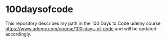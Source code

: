 # 100daysofcode
This repository describes my path in the 100 Days to Code udemy course https://www.udemy.com/course/100-days-of-code and will be updated accordingly.


